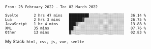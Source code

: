 <!--START_SECTION:waka-->

```text
From: 23 February 2022 - To: 02 March 2022

Svelte       2 hrs 47 mins   █████████░░░░░░░░░░░░░░░░   36.14 %
Lua          2 hrs 3 mins    ██████▓░░░░░░░░░░░░░░░░░░   26.75 %
JavaScript   1 hr 4 mins     ███▒░░░░░░░░░░░░░░░░░░░░░   13.88 %
XML          35 mins         ██░░░░░░░░░░░░░░░░░░░░░░░   07.76 %
Other        13 mins         ▓░░░░░░░░░░░░░░░░░░░░░░░░   02.83 %
```

<!--END_SECTION:waka-->
My Stack: `html, css, js, vue, svelte`
